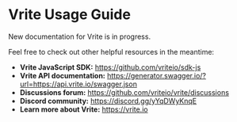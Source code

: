 # Vrite Usage Guide

New documentation for Vrite is in progress.

Feel free to check out other helpful resources in the meantime:

- **Vrite JavaScript SDK:** https://github.com/vriteio/sdk-js
- **Vrite API documentation:** https://generator.swagger.io/?url=https://api.vrite.io/swagger.json
- **Discussions forum:** https://github.com/vriteio/vrite/discussions
- **Discord community:** https://discord.gg/yYqDWyKnqE
- **Learn more about Vrite:** https://vrite.io
